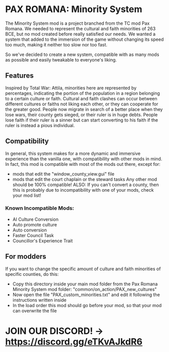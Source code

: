 # PAX ROMANA: Minority System

The Minority System mod is a project branched from the TC mod Pax Romana. We needed to represent the cultural and faith minorities of 263 BCE, but no mod created before really satisfied our needs. We wanted a system that added to the immersion of the game without changing its speed too much, making it neither too slow nor too fast.

So we've decided to create a new system, compatible with as many mods as possible and easily tweakable to everyone's liking.

## Features

Inspired by Total War: Attila, minorities here are represented by percentages, indicating the portion of the population in a region belonging to a certain culture or faith. Cultural and faith clashes can occur between different cultures or faiths not liking each other, or they can cooperate for the greater good. People now migrate in search of a better place when they lose wars, their county gets sieged, or their ruler is in huge debts. People lose faith if their ruler is a sinner but can start converting to his faith if the ruler is instead a pious individual.

## Compatibility

In general, this system makes for a more dynamic and immersive experience than the vanilla one, with compatibility with other mods in mind. In fact, this mod is compatible with most of the mods out there, except for:

- mods that edit the "window_county_view.gui" file
- mods that edit the court chaplain or the steward tasks
  Any other mod should be 100% compatible!
  ALSO: If you can't convert a county, then this is probably due to incompatibility with one of your mods, check your mod list!

### Known Incompatible Mods:

- AI Culture Conversion
- Auto promote culture
- Auto conversion
- Faster Council Task
- Councillor's Experience Trait

## For modders

If you want to change the specific amount of culture and faith minorities of specific counties, do this:

- Copy this directory inside your main mod folder from the Pax Romana Minority System mod folder: "common/on_action/PAX_new_cultures"
- Now open the file "PAX_custom_minorities.txt" and edit it following the instructions written inside
- In the load order this mod should go before your mod, so that your mod can overwrite the file

# JOIN OUR DISCORD! -> https://discord.gg/eTKvAJkdR6
